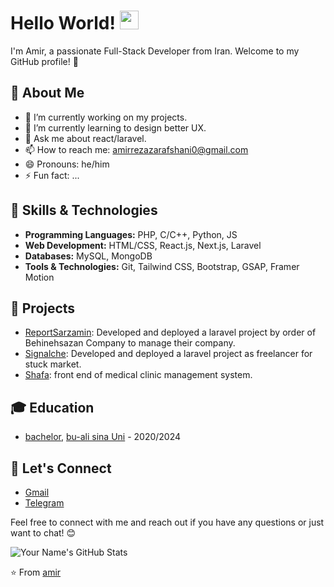 
# Hello World! <img src="https://raw.githubusercontent.com/MartinHeinz/MartinHeinz/master/wave.gif" width="30px">

I'm Amir, a passionate Full-Stack Developer from Iran. Welcome to my GitHub profile! 🚀

## 🌟 About Me

- 🔭 I’m currently working on my projects.
- 🌱 I’m currently learning to design better UX.
- 💬 Ask me about react/laravel.
- 📫 How to reach me: amirrezazarafshani0@gmail.com
- 😄 Pronouns: he/him
- ⚡ Fun fact: ... 

## 💼 Skills & Technologies

- **Programming Languages:** PHP, C/C++, Python, JS
- **Web Development:** HTML/CSS, React.js, Next.js, Laravel
- **Databases:** MySQL, MongoDB
- **Tools & Technologies:** Git, Tailwind CSS, Bootstrap, GSAP, Framer Motion

## 🚀 Projects

- [ReportSarzamin](https://reportsarzamin.ir): Developed and deployed a laravel project by order of Behinehsazan Company to manage their company.
- [Signalche](https://signalche.ir): Developed and deployed a laravel project as freelancer for stuck market.
- [Shafa](https://amirr0z.github.io/shafa): front end of medical clinic management system.

## 🎓 Education

- [bachelor](Link), [bu-ali sina Uni](https://basu.ac.ir) - 2020/2024

## 💬 Let's Connect

- [Gmail](mailto:amirrezazarafshani0@gmail.com
)
- [Telegram](https://t.me/amirzrf)

Feel free to connect with me and reach out if you have any questions or just want to chat! 😊

![Your Name's GitHub Stats](https://github-readme-stats.vercel.app/api?username=amirr0z&show_icons=true&theme=radical)

⭐️ From [amir](https://github.com/amirr0z)
